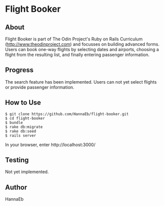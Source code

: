 # Flight Booker

## About

Flight Booker is part of The Odin Project's Ruby on Rails Curriculum (http://www.theodinproject.com) and focusses on building advanced forms. Users can book one-way flights by selecting dates and airports, choosing a flight from the resulting list, and finally entering passenger information.


## Progress

The search feature has been implemented. Users can not yet select flights or provide passenger information.


## How to Use

```
$ git clone https://github.com/HannaEb/flight-booker.git
$ cd flight-booker
$ bundle
$ rake db:migrate
$ rake db:seed
$ rails server
```
In your browser, enter http://localhost:3000/


## Testing

Not yet implemented.


## Author

HannaEb
